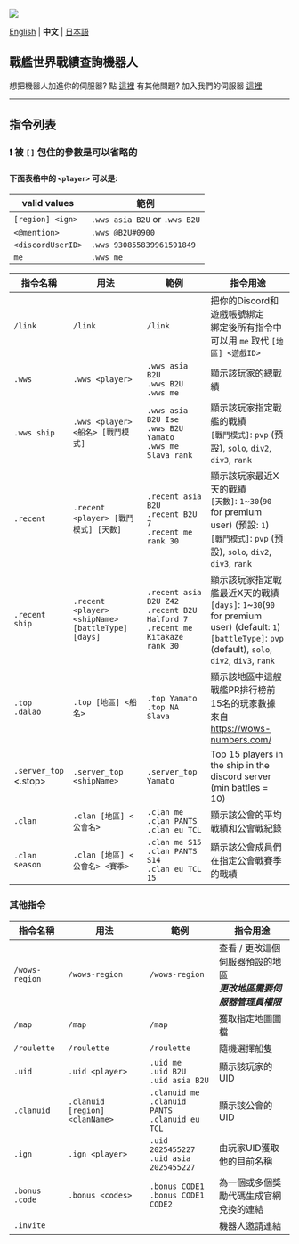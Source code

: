 ![](https://i.imgur.com/YT4ZlZc.png)

[English](https://github.com/B-2U/ISAC/blob/master/README.md) | **中文** | [日本語](https://github.com/B-2U/ISAC/blob/master/README_ja.md)

## 戰艦世界戰績查詢機器人

想把機器人加進你的伺服器? 點 [這裡](https://discord.com/api/oauth2/authorize?client_id=961882964034203648&permissions=51264&scope=bot%20applications.commands)
有其他問題? 加入我們的伺服器 [這裡](https://discord.gg/z6sV6kEZGV)

---

## 指令列表

### **❗ 被 `[]` 包住的參數是可以省略的**

#### 下面表格中的 `<player>` 可以是:  
  | valid values      | 範例                          |
  | ----------------- | ----------------------------- |
  | `[region] <ign>`  | `.wws asia B2U` or `.wws B2U` |
  | `<@mention>`      | `.wws @B2U#0900`              |
  | `<discordUserID>` | `.wws 930855839961591849`     |
  | `me`              | `.wws me`                     |

| 指令名稱                   | 用法                                              | 範例                                                                               | 指令用途                                                                                                                                                       |
| -------------------------- | ------------------------------------------------- | ---------------------------------------------------------------------------------- | -------------------------------------------------------------------------------------------------------------------------------------------------------------- |
| `/link`                    | `/link`                                           | `/link`                                                                            | 把你的Discord和遊戲帳號綁定<br>綁定後所有指令中可以用 `me` 取代 `[地區] <遊戲ID>`                                                                              |
| `.wws`                     | `.wws <player>`                                   | `.wws asia B2U`<br>`.wws B2U`<br>`.wws me`                                         | 顯示該玩家的總戰績                                                                                                                                             |
| `.wws ship`                | `.wws <player> <船名> [戰鬥模式]`                 | `.wws asia B2U Ise`<br>`.wws B2U Yamato`<br>`.wws me Slava rank`                   | 顯示該玩家指定戰艦的戰績<br>`[戰鬥模式]`: `pvp` (預設), `solo`, `div2`, `div3`, `rank`                                                                         |
| `.recent`                  | `.recent <player> [戰鬥模式] [天數]`              | `.recent asia B2U`<br>`.recent B2U 7`<br>`.recent me rank 30`                      | 顯示該玩家最近X天的戰績<br>`[天數]`: `1`~`30`(`90` for premium user) (預設: `1`)<br>`[戰鬥模式]`: `pvp` (預設), `solo`, `div2`, `div3`, `rank`                 |
| `.recent ship`             | `.recent <player> <shipName> [battleType] [days]` | `.recent asia B2U Z42`<br>`.recent B2U Halford 7`<br>`.recent me Kitakaze rank 30` | 顯示該玩家指定戰艦最近X天的戰績<br>`[days]`: `1`~`30`(`90` for premium user) (default: `1`)<br>`[battleType]`: `pvp` (default), `solo`, `div2`, `div3`, `rank` |
| `.top`<br>`.dalao`         | `.top [地區] <船名>`                              | `.top Yamato` <br> `.top NA Slava`                                                 | 顯示該地區中這艘戰艦PR排行榜前15名的玩家數據 <br> 來自 https://wows-numbers.com/                                                                               |
| `.server_top` <br> <.stop> | `.server_top <shipName>`                          | `.server_top Yamato`                                                               | Top 15 players in the ship in the discord server (min battles = 10)                                                                                            |
| `.clan`                    | `.clan [地區] <公會名>`                           | `.clan me` <br> `.clan PANTS` <br> `.clan eu TCL`                                  | 顯示該公會的平均戰績和公會戰紀錄                                                                                                                               |
| `.clan season`             | `.clan [地區] <公會名> <賽季>`                    | `.clan me S15` <br> `.clan PANTS S14` <br> `.clan eu TCL 15`                       | 顯示該公會成員們在指定公會戰賽季的戰績                                                                                                                         |


### 其他指令
| 指令名稱            | 用法                           | 範例                                                   | 指令用途                                                               |
| ------------------- | ------------------------------ | ------------------------------------------------------ | ---------------------------------------------------------------------- |
| `/wows-region`      | `/wows-region`                 | `/wows-region`                                         | 查看 / 更改這個伺服器預設的地區 <br>***更改地區需要伺服器管理員權限*** |
| `/map`              | `/map`                         | `/map`                                                 | 獲取指定地圖圖檔                                                       |
| `/roulette`         | `/roulette`                    | `/roulette`                                            | 隨機選擇船隻                                                           |
| `.uid`              | `.uid <player>`                | `.uid me`<br>`.uid B2U`<br>`.uid asia B2U`             | 顯示該玩家的 UID                                                       |
| `.clanuid`          | `.clanuid [region] <clanName>` | `.clanuid me`<br>`.clanuid PANTS`<br>`.clanuid eu TCL` | 顯示該公會的 UID                                                       |
| `.ign`              | `.ign <player>`                | `.uid 2025455227`<br>`.uid asia 2025455227`            | 由玩家UID獲取他的目前名稱                                              |
| `.bonus`<br>`.code` | `.bonus <codes>`               | `.bonus CODE1`<br>`.bonus CODE1 CODE2`                 | 為一個或多個獎勵代碼生成官網兌換的連結                                 |
| `.invite`           |                                |                                                        | 機器人邀請連結                                                         |
